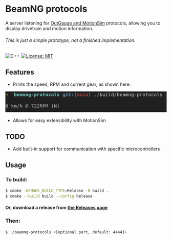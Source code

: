 # BeamNG protocols
A server listening for [OutGauge and MotionSim](https://documentation.beamng.com/modding/protocols/) protocols, allowing you to display drivetrain and motion information.

###### This is just a simple prototype, not a finished implementation.

![C++](https://img.shields.io/badge/C%2B%2B-00599C?style=for-the-badge&logo=c%2B%2B&logoColor=white)
[![License: MIT](https://img.shields.io/badge/License-MIT-yellow.svg)](https://opensource.org/licenses/MIT)

## Features
* Prints the speed, RPM and current gear, as shown here:

![Screenshot of logging](https://github.com/purifiedfr/beamng-protocols/blob/main/screenshot.png?raw=true)
* Allows for easy extensibility with MotionSim

## TODO
* Add built-in support for communication with specific microcontrollers

## Usage
### To build:
```sh
$ cmake -DCMAKE_BUILD_TYPE=Release -B build .
$ cmake --build build --config Release
```
#### Or, download a release from [the Releases page](https://github.com/purifiedfr/beamng-protocols/releases)

### Then:
```sh
$ ./beamng-protocols <[optional port, default: 4444]>
```
